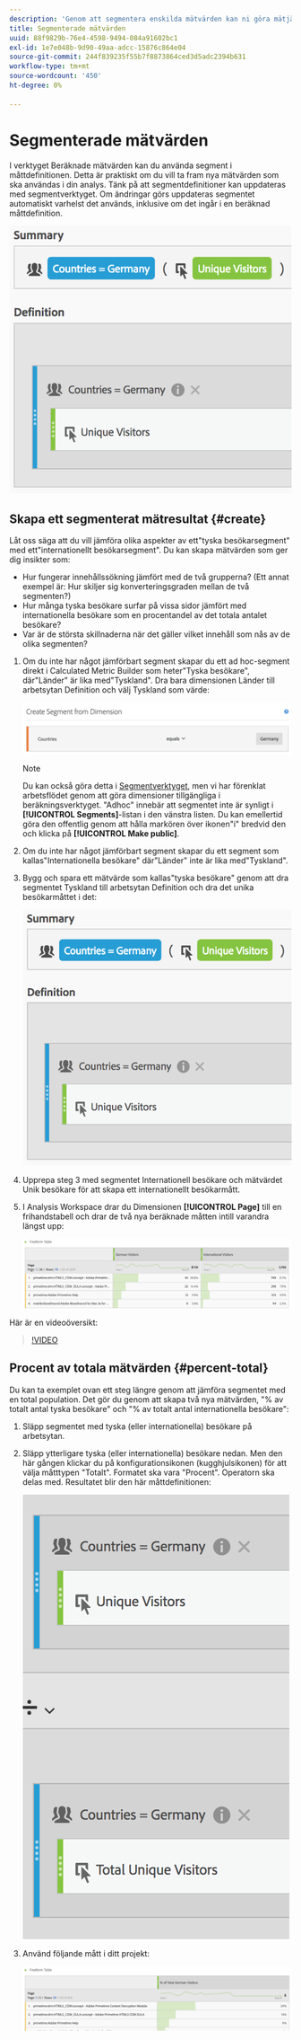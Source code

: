 ```yaml
---
description: 'Genom att segmentera enskilda mätvärden kan ni göra mätjämförelser inom samma rapport. '
title: Segmenterade mätvärden
uuid: 88f9829b-76e4-4598-9494-084a91602bc1
exl-id: 1e7e048b-9d90-49aa-adcc-15876c864e04
source-git-commit: 244f839235f55b7f8873864ced3d5adc2394b631
workflow-type: tm+mt
source-wordcount: '450'
ht-degree: 0%

---
```


# Segmenterade mätvärden

I verktyget Beräknade mätvärden kan du använda segment i måttdefinitionen. Detta är praktiskt om du vill ta fram nya mätvärden som ska användas i din analys. Tänk på att segmentdefinitioner kan uppdateras med segmentverktyget. Om ändringar görs uppdateras segmentet automatiskt varhelst det används, inklusive om det ingår i en beräknad måttdefinition.

![](assets/german-visitors.png)

## Skapa ett segmenterat mätresultat {#create}

Låt oss säga att du vill jämföra olika aspekter av ett&quot;tyska besökarsegment&quot; med ett&quot;internationellt besökarsegment&quot;. Du kan skapa mätvärden som ger dig insikter som:

* Hur fungerar innehållssökning jämfört med de två grupperna? (Ett annat exempel är: Hur skiljer sig konverteringsgraden mellan de två segmenten?)
* Hur många tyska besökare surfar på vissa sidor jämfört med internationella besökare som en procentandel av det totala antalet besökare?
* Var är de största skillnaderna när det gäller vilket innehåll som nås av de olika segmenten?

1. Om du inte har något jämförbart segment skapar du ett ad hoc-segment direkt i Calculated Metric Builder som heter&quot;Tyska besökare&quot;, där&quot;Länder&quot; är lika med&quot;Tyskland&quot;. Dra bara dimensionen Länder till arbetsytan Definition och välj Tyskland som värde:

   ![](assets/segment-from-dimension.png)

   >[!NOTE]
   >
   >Du kan också göra detta i [Segmentverktyget](/help/components/segmentation/segmentation-workflow/seg-build.md), men vi har förenklat arbetsflödet genom att göra dimensioner tillgängliga i beräkningsverktyget. &quot;Adhoc&quot; innebär att segmentet inte är synligt i **[!UICONTROL Segments]**-listan i den vänstra listen. Du kan emellertid göra den offentlig genom att hålla markören över ikonen&quot;i&quot; bredvid den och klicka på **[!UICONTROL Make public]**.

1. Om du inte har något jämförbart segment skapar du ett segment som kallas&quot;Internationella besökare&quot; där&quot;Länder&quot; inte är lika med&quot;Tyskland&quot;.
1. Bygg och spara ett mätvärde som kallas&quot;tyska besökare&quot; genom att dra segmentet Tyskland till arbetsytan Definition och dra det unika besökarmåttet i det:

   ![](assets/german-visitors.png)

1. Upprepa steg 3 med segmentet Internationell besökare och mätvärdet Unik besökare för att skapa ett internationellt besökarmått.
1. I Analysis Workspace drar du Dimensionen **[!UICONTROL Page]** till en frihandstabell och drar de två nya beräknade måtten intill varandra längst upp:

   ![](assets/workspace-pages.png)

Här är en videoöversikt:

>[!VIDEO](https://video.tv.adobe.com/v/25407/?quality=12)

## Procent av totala mätvärden {#percent-total}

Du kan ta exemplet ovan ett steg längre genom att jämföra segmentet med en total population. Det gör du genom att skapa två nya mätvärden, &quot;% av totalt antal tyska besökare&quot; och &quot;% av totalt antal internationella besökare&quot;:

1. Släpp segmentet med tyska (eller internationella) besökare på arbetsytan.
1. Släpp ytterligare tyska (eller internationella) besökare nedan. Men den här gången klickar du på konfigurationsikonen (kugghjulsikonen) för att välja måtttypen &quot;Totalt&quot;. Formatet ska vara &quot;Procent&quot;. Operatorn ska delas med. Resultatet blir den här måttdefinitionen:

   ![](assets/cm_metric_total.png)

1. Använd följande mått i ditt projekt:

   ![](assets/cm_percent_total.png)
